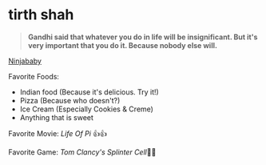 # tirth shah

>**Gandhi said that whatever you do in life will be insignificant.  But it's very important that you do it.  Because nobody else will.**

[Ninjababy](http://giphy.com/gifs/baby-ninja-wbDIyxW1LXE5O)

Favorite Foods:
* Indian food (Because it's delicious. Try it!)
* Pizza (Because who doesn't?)
* Ice Cream (Especially Cookies & Creme)
* Anything that is sweet

Favorite Movie:
*Life Of Pi* :thumbsup::thumbsup:

Favorite Game:
*Tom Clancy's Splinter Cell*:running::running:
